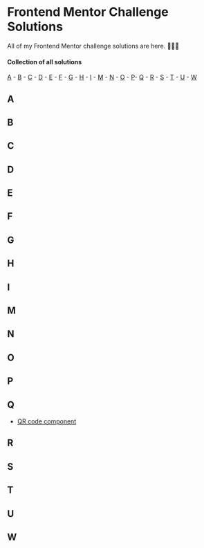 # Frontend Mentor Challenge Solutions 

All of my Frontend Mentor challenge solutions are here. 👨🏻‍💻

#### Collection of all solutions 

[A](#a) - [B](#b) - [C](#c) - [D](#d) - [E](#e) - [F](#f) - [G](#g) - [H](#h) - [I](#i) - [M](#m) - [N](#n) - [O](#o) - [P](#p)- [Q](#q) - [R](#r) - [S](#s) - [T](#t) - [U](#u) - [W](#w)


## A <a id="a"></a>

  
## B <a id="b"></a>


## C <a id="c"></a>

  
## D <a id="d"></a>


## E <a id="e"></a>

  
## F <a id="f"></a>

  
## G <a id="g"></a>

  
## H <a id="h"></a>

  
## I <a id="i"></a>


## M <a id="m"></a>


## N <a id="n"></a>


## O <a id="o"></a>

  
## P <a id="p"></a>

## Q <a id="q"></a>
- <a href="https://github.com/educbraga/frontend-mentor-challenge-solutions/tree/main/QR-code-component">QR code component<a/>

## R <a id="r"></a>


## S <a id="s"></a>


## T <a id="t"></a>


## U <a id="u"></a>


## W <a id="w"></a>


